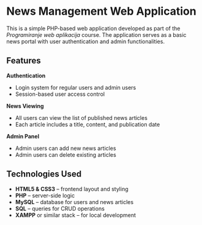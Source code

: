 # News Management Web Application

This is a simple PHP-based web application developed as part of the *Programiranje web aplikacija* course. The application serves as a basic news portal with user authentication and admin functionalities.

## Features

**Authentication**
- Login system for regular users and admin users
- Session-based user access control

**News Viewing**
- All users can view the list of published news articles
- Each article includes a title, content, and publication date

**Admin Panel**
- Admin users can add new news articles
- Admin users can delete existing articles

## Technologies Used

- **HTML5 & CSS3** – frontend layout and styling
- **PHP** – server-side logic
- **MySQL** – database for users and news articles
- **SQL** – queries for CRUD operations
- **XAMPP** or similar stack – for local development
